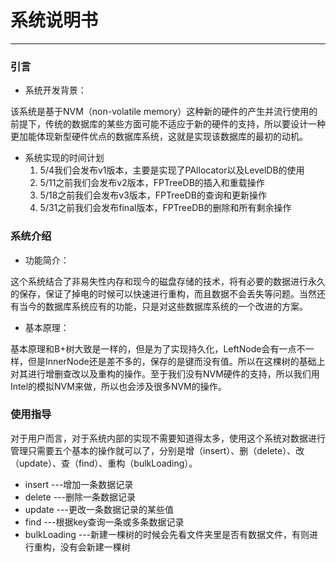 # 系统说明书
---
### 引言
* 系统开发背景：

该系统是基于NVM（non-volatile memory）这种新的硬件的产生并流行使用的前提下，传统的数据库的某些方面可能不适应于新的硬件的支持，所以要设计一种更加能体现新型硬件优点的数据库系统，这就是实现该数据库的最初的动机。

* 系统实现的时间计划
   1. 5/4我们会发布v1版本，主要是实现了PAllocator以及LevelDB的使用
   2. 5/11之前我们会发布v2版本，FPTreeDB的插入和重载操作
   3. 5/18之前我们会发布v3版本，FPTreeDB的查询和更新操作
   4. 5/31之前我们会发布final版本，FPTreeDB的删除和所有剩余操作

### 系统介绍

* 功能简介：

 这个系统结合了非易失性内存和现今的磁盘存储的技术，将有必要的数据进行永久的保存，保证了掉电的时候可以快速进行重构，而且数据不会丢失等问题。当然还有当今的数据库系统应有的功能，只是对这些数据库系统的一个改进的方案。

* 基本原理：

基本原理和B+树大致是一样的，但是为了实现持久化，LeftNode会有一点不一样，但是InnerNode还是差不多的，保存的是键而没有值。所以在这棵树的基础上对其进行增删查改以及重构的操作。至于我们没有NVM硬件的支持，所以我们用Intel的模拟NVM来做，所以也会涉及很多NVM的操作。


### 使用指导
对于用户而言，对于系统内部的实现不需要知道得太多，使用这个系统对数据进行管理只需要五个基本的操作就可以了，分别是增（insert）、删（delete）、改（update）、查（find）、重构（bulkLoading）。

* insert ---增加一条数据记录
* delete ---删除一条数据记录
* update ---更改一条数据记录的某些值
* find ---根据key查询一条或多条数据记录
* bulkLoading ---新建一棵树的时候会先看文件夹里是否有数据文件，有则进行重构，没有会新建一棵树


